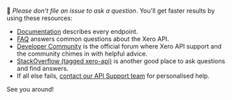  :wave: _Please don't file an issue to ask a question_. You'll get faster results by using these resources:

* [Documentation](https://developer.xero.com/documentation/) describes every endpoint.
* [FAQ](https://developer.xero.com/faq) answers common questions about the Xero API.
* [Developer Community](https://community.xero.com/developer) is the official forum where Xero API support and the community chimes in with helpful advice.
* [StackOverflow (tagged xero-api)](https://stackoverflow.com/questions/tagged/xero-api?sort=Newest) is another good place to ask questions and find answers.
* If all else fails, [contact our API Support team](https://developer.xero.com/contact-xero-developer-platform-support/) for personalised help.

See you around!
